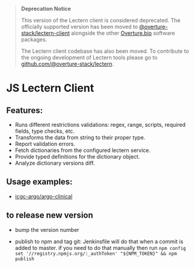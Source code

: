 > **Deprecation Notice**
> 
> This version of the Lectern client is considered deprecated. The officially supported version has been moved to [@overture-stack/lectern-client](https://www.npmjs.com/package/@overture-stack/lectern-client) alongside the other [Overture.bio](https://www.overture.bio/) software packages.
> 
> The Lectern client codebase has also been moved. To contribute to the ongoing development of Lectern tools please go to [github.com/@overture-stack/lectern](https://github.com/overture-stack/lectern).

# JS Lectern Client 

## Features:
- Runs different restrictions validations: regex, range, scripts, required fields, type checks, etc.
- Transforms the data from string to their proper type.
- Report validation errors.
- Fetch dictionaries from the configured lectern service. 
- Provide typed definitions for the dictionary object.
- Analyze dictionary versions diff.


## Usage examples:
- [icgc-argo/argo-clinical](https://github.com/icgc-argo/argo-clinical)


## to release new version

- bump the version number

- publish to npm and tag git:
Jenkinsfile will do that when a commit is added to master.
if you need to do that manually then run `npm config set '//registry.npmjs.org/:_authToken' "${NPM_TOKEN}" && npm publish` 
